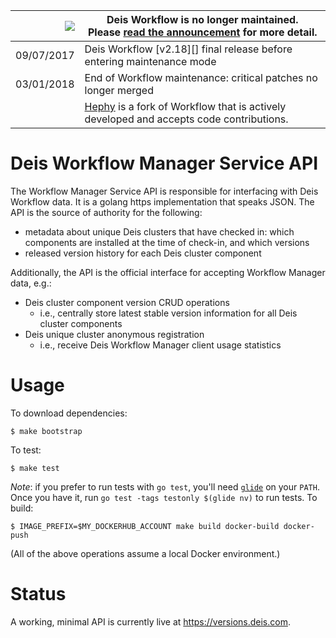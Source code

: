 
|![](https://upload.wikimedia.org/wikipedia/commons/thumb/1/17/Warning.svg/156px-Warning.svg.png) | Deis Workflow is no longer maintained.<br />Please [read the announcement](https://deis.com/blog/2017/deis-workflow-final-release/) for more detail. |
|---:|---|
| 09/07/2017 | Deis Workflow [v2.18][] final release before entering maintenance mode |
| 03/01/2018 | End of Workflow maintenance: critical patches no longer merged |
| | [Hephy](https://github.com/teamhephy/workflow) is a fork of Workflow that is actively developed and accepts code contributions. |

# Deis Workflow Manager Service API

The Workflow Manager Service API is responsible for interfacing with Deis Workflow data. It is a golang https implementation that speaks JSON. The API is the source of authority for the following:

* metadata about unique Deis clusters that have checked in: which components are installed at the time of check-in, and which versions
* released version history for each Deis cluster component

Additionally, the API is the official interface for accepting Workflow Manager data, e.g.:

* Deis cluster component version CRUD operations
  * i.e., centrally store latest stable version information for all Deis cluster components
* Deis unique cluster anonymous registration
  * i.e., receive Deis Workflow Manager client usage statistics

# Usage

To download dependencies:
```
$ make bootstrap
```
To test:
```
$ make test
```
_Note_: if you prefer to run tests with `go test`, you'll need
[`glide`](https://github.com/Masterminds/glide) on your `PATH`. Once you have it,
run `go test -tags testonly $(glide nv)` to run tests.
To build:
```
$ IMAGE_PREFIX=$MY_DOCKERHUB_ACCOUNT make build docker-build docker-push
```
(All of the above operations assume a local Docker environment.)

# Status

A working, minimal API is currently live at https://versions.deis.com.
